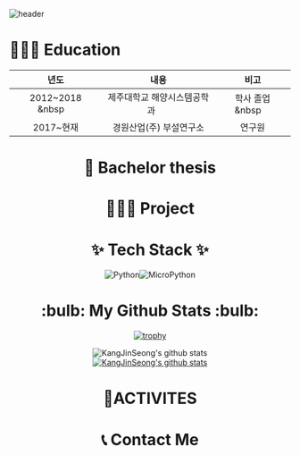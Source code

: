![header](https://capsule-render.vercel.app/api?type=waving&color=0:a82da8,100:da8f00&height=230&section=header&text=JinSeongKang&fontAlign=70&fontAlignY=40&fontSize=60&fontColor=ffffff&desc=Github%20Profile&descAlign=85&descAlignY=62)

<h1> 👨🏻‍🎓 Education </h1></div> 

|년도|내용|비고|
|:-----:|:-----:|:-----:|
|2012~2018 &nbsp&nbsp;&nbsp;&nbsp;&nbsp;|제주대학교 해양시스템공학과 &nbsp;&nbsp;&nbsp;&nbsp;&nbsp;|학사 졸업 &nbsp&nbsp;&nbsp;&nbsp;&nbsp;|
|2017~현재|경원산업(주) 부설연구소|연구원|

<div align=center><h1> 📑 Bachelor thesis </h1></div>

<div align=center><h1> 💁🏻‍♀️ Project </h1></div>

<div align=center><h1> ✨ Tech Stack ✨ </h1></div>

<div align="center">
    <img alt="Python" src ="https://img.shields.io/badge/Python-3776AB.svg?&style=for-the-badge&logo=Python&logoColor=white"/><img alt="MicroPython"     src="https://img.shields.io/badge/MicroPython-2B2728.svg?&style=for-the-badge&logo=MicroPython&logoColor=white"/>

<div align=center><h1> :bulb: My Github Stats :bulb: </h1></div>


[![trophy](https://github-profile-trophy.vercel.app/?username=KangJinSeong)](https://github.com/ryo-ma/github-profile-trophy)

![KangJinSeong's github stats](https://github-readme-stats.vercel.app/api?username=KangJinSeong&show_icons=true)    
[![KangJinSeong's github stats](https://github-readme-stats.vercel.app/api/top-langs/?username=KangJinSeong&show_icons=true&hide_border=true&title_color=004386&icon_color=004386&layout=compact)](https://github.com/KangJinSeong)



<div align=center><h1>  🚀ACTIVITES </h1></div>

<div align=center><h1>  📞 Contact Me </h1></div>

